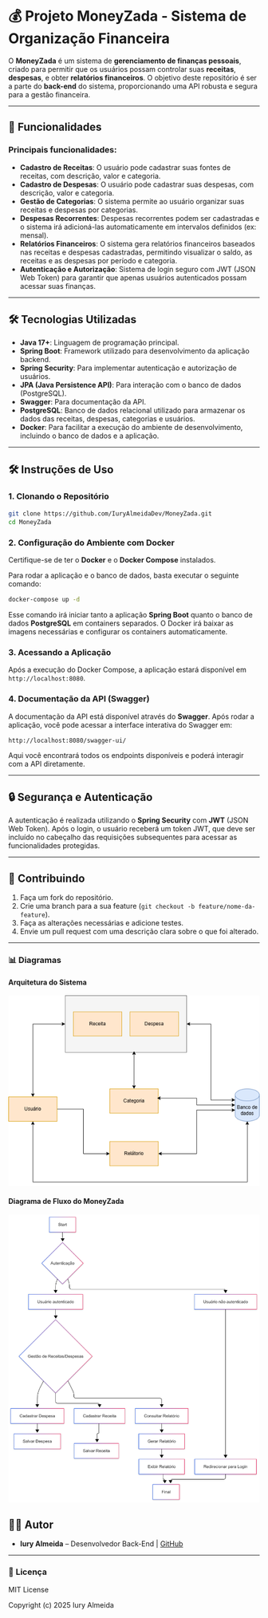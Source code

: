 # 💰 **Projeto MoneyZada - Sistema de Organização Financeira**

O **MoneyZada** é um sistema de **gerenciamento de finanças pessoais**, criado para permitir que os usuários possam controlar suas **receitas**, **despesas**, e obter **relatórios financeiros**. O objetivo deste repositório é ser a parte do **back-end** do sistema, proporcionando uma API robusta e segura para a gestão financeira.

---

## 🚀 **Funcionalidades**

### Principais funcionalidades:
- **Cadastro de Receitas**: O usuário pode cadastrar suas fontes de receitas, com descrição, valor e categoria.
- **Cadastro de Despesas**: O usuário pode cadastrar suas despesas, com descrição, valor e categoria.
- **Gestão de Categorias**: O sistema permite ao usuário organizar suas receitas e despesas por categorias.
- **Despesas Recorrentes**: Despesas recorrentes podem ser cadastradas e o sistema irá adicioná-las automaticamente em intervalos definidos (ex: mensal).
- **Relatórios Financeiros**: O sistema gera relatórios financeiros baseados nas receitas e despesas cadastradas, permitindo visualizar o saldo, as receitas e as despesas por período e categoria.
- **Autenticação e Autorização**: Sistema de login seguro com JWT (JSON Web Token) para garantir que apenas usuários autenticados possam acessar suas finanças.

---

## 🛠️ **Tecnologias Utilizadas**

- **Java 17+**: Linguagem de programação principal.
- **Spring Boot**: Framework utilizado para desenvolvimento da aplicação backend.
- **Spring Security**: Para implementar autenticação e autorização de usuários.
- **JPA (Java Persistence API)**: Para interação com o banco de dados (PostgreSQL).
- **Swagger**: Para documentação da API.
- **PostgreSQL**: Banco de dados relacional utilizado para armazenar os dados das receitas, despesas, categorias e usuários.
- **Docker**: Para facilitar a execução do ambiente de desenvolvimento, incluindo o banco de dados e a aplicação.

---

## 🛠️ **Instruções de Uso**

### 1. **Clonando o Repositório**

```bash
git clone https://github.com/IuryAlmeidaDev/MoneyZada.git
cd MoneyZada
```

### 2. **Configuração do Ambiente com Docker**

Certifique-se de ter o **Docker** e o **Docker Compose** instalados.

Para rodar a aplicação e o banco de dados, basta executar o seguinte comando:

```bash
docker-compose up -d
```

Esse comando irá iniciar tanto a aplicação **Spring Boot** quanto o banco de dados **PostgreSQL** em containers separados. O Docker irá baixar as imagens necessárias e configurar os containers automaticamente.

### 3. **Acessando a Aplicação**

Após a execução do Docker Compose, a aplicação estará disponível em `http://localhost:8080`.

### 4. **Documentação da API (Swagger)**

A documentação da API está disponível através do **Swagger**. Após rodar a aplicação, você pode acessar a interface interativa do Swagger em:

```
http://localhost:8080/swagger-ui/
```

Aqui você encontrará todos os endpoints disponíveis e poderá interagir com a API diretamente.

---

## 🔒 **Segurança e Autenticação**

A autenticação é realizada utilizando o **Spring Security** com **JWT** (JSON Web Token). Após o login, o usuário receberá um token JWT, que deve ser incluído no cabeçalho das requisições subsequentes para acessar as funcionalidades protegidas.

---

## 💬 **Contribuindo**

1. Faça um fork do repositório.
2. Crie uma branch para a sua feature (`git checkout -b feature/nome-da-feature`).
3. Faça as alterações necessárias e adicione testes.
4. Envie um pull request com uma descrição clara sobre o que foi alterado.

---


### 📊 **Diagramas**

#### Arquitetura do Sistema
![Arquitetura](Arquitetura.drawio.png)

#### Diagrama de Fluxo do MoneyZada
![Diagrama MoneyZada](Diagrama%20MoneyZada.png)


## 👨‍💻 **Autor**

- **Iury Almeida** – Desenvolvedor Back-End | [GitHub](https://github.com/IuryAlmeidaDev)

---

### 🚧 **Licença**

MIT License

Copyright (c) 2025 Iury Almeida
